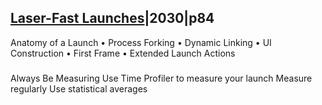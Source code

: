 ## [Laser-Fast Launches](3-laser-fast-launches.md)|2030|p84



Anatomy of a Launch
• Process Forking
• Dynamic Linking
• UI Construction
• First Frame
• Extended Launch Actions

### 


Always Be Measuring
Use Time Profiler to measure your launch Measure regularly
Use statistical averages

